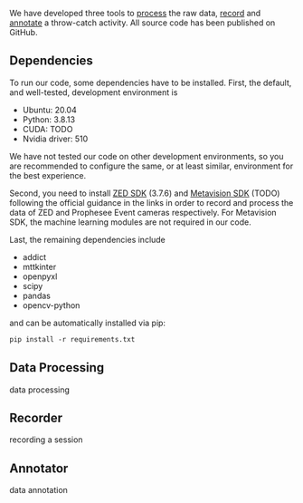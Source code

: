 We have developed three tools to [process](#data-processing) the raw data, [record](#recorder) and [annotate](#annotator) a throw-catch activity. All source code has been published on GitHub.

## Dependencies

To run our code, some dependencies have to be installed. First, the default, and well-tested, development environment is

* Ubuntu: 20.04
* Python: 3.8.13
* CUDA: TODO
* Nvidia driver: 510

We have not tested our code on other development environments, so you are recommended to configure the same, or at least similar, environment for the best experience.

Second, you need to install [ZED SDK](https://www.stereolabs.com/docs/installation/) (3.7.6) and [Metavision SDK](https://docs.prophesee.ai/stable/installation/index.html) (TODO) following the official guidance in the links in order to record and process the data of ZED and Prophesee Event cameras respectively. For Metavision SDK, the machine learning modules are not required in our code.

Last, the remaining dependencies include

* addict
* mttkinter
* openpyxl
* scipy
* pandas
* opencv-python

and can be automatically installed via pip:

```p
pip install -r requirements.txt
```



## Data Processing

data processing



## Recorder

recording a session



## Annotator

data annotation